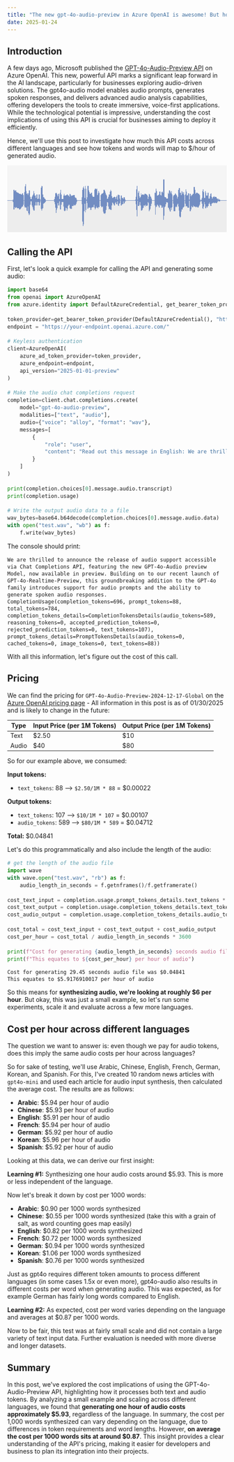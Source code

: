 ```yaml
---
title: "The new gpt-4o-audio-preview in Azure OpenAI is awesome! But how much will it actually cost me?"
date: 2025-01-24
---
```

## Introduction

A few days ago, Microsoft published the [GPT-4o-Audio-Preview API](https://techcommunity.microsoft.com/blog/Azure-AI-Services-blog/introducing-the-gpt-4o-audio-preview-a-new-era-of-audio-enhanced-ai-interaction/4369643) on Azure OpenAI. This new, powerful API marks a significant leap forward in the AI landscape, particularly for businesses exploring audio-driven solutions. The gpt4o-audio model enables audio prompts, generates spoken responses, and delivers advanced audio analysis capabilities, offering developers the tools to create immersive, voice-first applications. While the technological potential is impressive, understanding the cost implications of using this API is crucial for businesses aiming to deploy it efficiently.

Hence, we'll use this post to investigate how much this API costs across different languages and see how tokens and words will map to $/hour of generated audio.

![Wave file](/images/wave.png)

## Calling the API

First, let's look a quick example for calling the API and generating some audio:

```python
import base64 
from openai import AzureOpenAI
from azure.identity import DefaultAzureCredential, get_bearer_token_provider

token_provider=get_bearer_token_provider(DefaultAzureCredential(), "https://cognitiveservices.azure.com/.default")
endpoint = "https://your-endpoint.openai.azure.com/"

# Keyless authentication
client=AzureOpenAI(
    azure_ad_token_provider=token_provider,
    azure_endpoint=endpoint,
    api_version="2025-01-01-preview"
)

# Make the audio chat completions request
completion=client.chat.completions.create(
    model="gpt-4o-audio-preview",
    modalities=["text", "audio"],
    audio={"voice": "alloy", "format": "wav"},
    messages=[
        {
            "role": "user",
            "content": "Read out this message in English: We are thrilled to announce the release of audio support accessible via Chat Completions API featuring the new GPT-4o-Audio preview Model, now available in preview. Building on to our recent launch of GPT-4o-Realtime-Preview, this groundbreaking addition to the GPT-4o family introduces support for audio prompts and the ability to generate spoken audio responses."
        }
    ]
)

print(completion.choices[0].message.audio.transcript)
print(completion.usage)

# Write the output audio data to a file
wav_bytes=base64.b64decode(completion.choices[0].message.audio.data)
with open("test.wav", "wb") as f:
    f.write(wav_bytes)
```

The console should print:

```
We are thrilled to announce the release of audio support accessible via Chat Completions API, featuring the new GPT-4o-Audio preview Model, now available in preview. Building on to our recent launch of GPT-4o-Realtime-Preview, this groundbreaking addition to the GPT-4o family introduces support for audio prompts and the ability to generate spoken audio responses.
CompletionUsage(completion_tokens=696, prompt_tokens=88, total_tokens=784, completion_tokens_details=CompletionTokensDetails(audio_tokens=589, reasoning_tokens=0, accepted_prediction_tokens=0, rejected_prediction_tokens=0, text_tokens=107), prompt_tokens_details=PromptTokensDetails(audio_tokens=0, cached_tokens=0, image_tokens=0, text_tokens=88))
```

With all this information, let's figure out the cost of this call.

## Pricing

We can find the pricing for `GPT-4o-Audio-Preview-2024-12-17-Global` on the [Azure OpenAI pricing page](https://azure.microsoft.com/en-us/pricing/details/cognitive-services/openai-service/#pricing) - All information in this post is as of 01/30/2025 and is likely to change in the future:

| Type   | Input Price (per 1M Tokens) | Output Price (per 1M Tokens) |
|--------|-----------------------------|------------------------------|
| Text | $2.50 | $10 |
| Audio | $40 | $80 |

So for our example above, we consumed:

**Input tokens:**

* `text_tokens`: 88 --> `$2.50/1M * 88` = $0.00022

**Output tokens:**

* `text_tokens`: 107 --> `$10/1M * 107` = $0.00107
* `audio_tokens`: 589 --> `$80/1M * 589` = $0.04712

**Total:** $0.04841

Let's do this programmatically and also include the length of the audio:

```python
# get the length of the audio file
import wave
with wave.open("test.wav", "rb") as f:
    audio_length_in_seconds = f.getnframes()/f.getframerate()
    
cost_text_input = completion.usage.prompt_tokens_details.text_tokens * 2.5/1_000_000
cost_text_output = completion.usage.completion_tokens_details.text_tokens * 10/1_000_000
cost_audio_output = completion.usage.completion_tokens_details.audio_tokens * 80/1_000_000

cost_total = cost_text_input + cost_text_output + cost_audio_output
cost_per_hour = cost_total / audio_length_in_seconds * 3600

print(f"Cost for generating {audio_length_in_seconds} seconds audio file was ${cost_total}")
print(f"This equates to ${cost_per_hour} per hour of audio")
```

```
Cost for generating 29.45 seconds audio file was $0.04841
This equates to $5.9176910017 per hour of audio
```

So this means for **synthesizing audio, we're looking at roughly $6 per hour**. But okay, this was just a small example, so let's run some experiments, scale it and evaluate across a few more languages.

## Cost per hour across different languages

The question we want to answer is: even though we pay for audio tokens, does this imply the same audio costs per hour across languages?

So for sake of testing, we'll use Arabic, Chinese, English, French, German, Korean, and Spanish. For this, I've created 10 random news articles with `gpt4o-mini` and used each article for audio input synthesis, then calculated the average cost. The results are as follows:

* **Arabic**: $5.94 per hour of audio
* **Chinese**: $5.93 per hour of audio
* **English**: $5.91 per hour of audio
* **French**: $5.94 per hour of audio
* **German**: $5.92 per hour of audio
* **Korean**: $5.96 per hour of audio
* **Spanish**: $5.92 per hour of audio

Looking at this data, we can derive our first insight:

**Learning #1:** Synthesizing one hour audio costs around $5.93. This is more or less independent of the language.

Now let's break it down by cost per 1000 words:

* **Arabic**: $0.90 per 1000 words synthesized
* **Chinese**: $0.55 per 1000 words synthesized (take this with a grain of salt, as word counting goes map easily)
* **English**: $0.82 per 1000 words synthesized
* **French**: $0.72 per 1000 words synthesized
* **German**: $0.94 per 1000 words synthesized
* **Korean**: $1.06 per 1000 words synthesized
* **Spanish**: $0.76 per 1000 words synthesized

Just as gpt4o requires different token amounts to process different languages (in some cases 1.5x or even more), gpt4o-audio also results in different costs per word when generating audio. This was expected, as for example German has fairly long words compared to English.

**Learning #2:** As expected, cost per word varies depending on the language and averages at $0.87 per 1000 words.

Now to be fair, this test was at fairly small scale and did not contain a large variety of text input data. Further evaluation is needed with more diverse and longer datasets.

## Summary

In this post, we've explored the cost implications of using the GPT-4o-Audio-Preview API, highlighting how it processes both text and audio tokens. By analyzing a small example and scaling across different languages, we found that **generating one hour of audio costs approximately $5.93**, regardless of the language. In summary, the cost per 1,000 words synthesized can vary depending on the language, due to differences in token requirements and word lengths. However, **on average the cost per 1000 words sits at around $0.87**. This insight provides a clear understanding of the API's pricing, making it easier for developers and business to plan its integration into their projects.